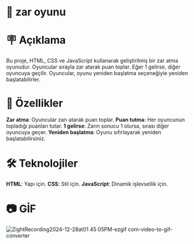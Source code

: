 # 🎲 zar oyunu

# 🪧 Açıklama
Bu proje, HTML, CSS ve JavaScript kullanarak geliştirilmiş bir zar atma oyunudur. 
Oyuncular sırayla zar atarak puan toplar. Eğer 1 gelirse, diğer oyuncuya geçilir. 
Oyuncular, oyunu yeniden başlatma seçeneğiyle yeniden başlatabilirler.

# 🚀 Özellikler
**Zar atma**: Oyuncular zarı atarak puan toplar.
**Puan tutma**: Her oyuncunun topladığı puanları tutar.
**1 gelirse**: Zarın sonucu 1 olursa, sırası diğer oyuncuya geçer.
**Yeniden başlatma**: Oyunu sıfırlayarak yeniden başlatabilirsiniz.

# 🛠️ Teknolojiler
**HTML**: Yapı için.
**CSS**: Stil için.
**JavaScript**: Dinamik işlevsellik için.

# 📷 GİF
![ZightRecording2024-12-28at01 45 05PM-ezgif com-video-to-gif-converter](https://github.com/user-attachments/assets/386d2ccd-8dee-47fb-a6b6-8b2724d78893)
